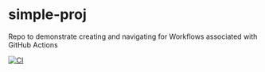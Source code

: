 # simple-proj
Repo to demonstrate creating and navigating for Workflows associated with GitHub Actions

[![CI](https://github.com/sagordon-dev/simple-proj/actions/workflows/blank.yml/badge.svg)](https://github.com/sagordon-dev/simple-proj/actions/workflows/blank.yml)
